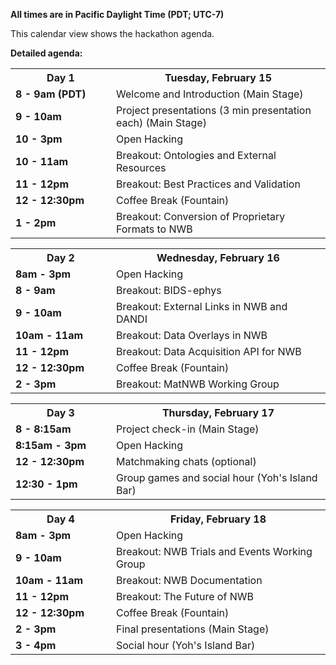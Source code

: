 **All times are in Pacific Daylight Time (PDT; UTC-7)**

This calendar view shows the hackathon agenda.

**Detailed agenda:**

<table width="400">
  <tr>
    <th style="width:145px"><b>Day 1</b></th>
    <th><b>Tuesday, February 15</b></th>
  </tr>
  <tr>
    <td><b>8 - 9am (PDT)</b></td>
    <td>Welcome and Introduction (Main Stage)</td>
  </tr>
  <tr>
    <td><b>9 - 10am</b></td>
    <td>Project presentations (3 min presentation each) (Main Stage)
    </td>
  </tr>
  <tr>
    <td><b>10 - 3pm</b></td>
    <td>Open Hacking
    </td>
  </tr>
  <tr>
    <td><b>10 - 11am</b></td>
    <td>Breakout: Ontologies and External Resources
    </td>
  </tr>
  <tr>
    <td><b>11 - 12pm</b></td>
    <td>Breakout: Best Practices and Validation
    </td>
  </tr>
  <tr>
    <td><b>12 - 12:30pm</b></td>
    <td>Coffee Break (Fountain)
    </td>
  </tr>
  <tr>
    <td><b>1 - 2pm</b></td>
    <td>Breakout: Conversion of Proprietary Formats to NWB
    </td>
  </tr>
</table>

<table width="400">
  <tr>
    <th style="width:145px"><b>Day 2</b></th>
    <th><b>Wednesday, February 16</b></th>
  </tr>
  <tr>
    <td><b>8am - 3pm</b></td>
    <td>Open Hacking
    </td>
  </tr>
  <tr>
    <td><b>8 - 9am</b></td>
    <td>Breakout: BIDS-ephys
    </td>
  </tr>
  <tr>
    <td><b>9 - 10am</b></td>
    <td>Breakout: External Links in NWB and DANDI
    </td>
  </tr>
  <tr>
    <td><b>10am - 11am</b></td>
    <td>Breakout: Data Overlays in NWB
    </td>
  </tr>
  <tr>
    <td><b>11 - 12pm</b></td>
    <td>Breakout: Data Acquisition API for NWB
    </td>
  </tr>
  <tr>
    <td><b>12 - 12:30pm</b></td>
    <td>Coffee Break (Fountain)
    </td>
  </tr>
  <tr>
    <td><b>2 - 3pm</b></td>
    <td>Breakout: MatNWB Working Group
    </td>
  </tr>
</table>

<table width="400">
  <tr>
    <th style="width:145px"><b>Day 3</b></th>
    <th><b>Thursday, February 17</b></th>
  </tr>
  <tr>
    <td><b>8 - 8:15am</b></td>
    <td>Project check-in (Main Stage)
    </td>
  </tr>
  <tr>
    <td><b>8:15am - 3pm</b></td>
    <td>Open Hacking
    </td>
  </tr>
  <tr>
    <td><b>12 - 12:30pm</b></td>
    <td>Matchmaking chats (optional)
    </td>
  </tr>
  <tr>
    <td><b>12:30 - 1pm</b></td>
    <td>Group games and social hour (Yoh's Island Bar)
    </td>
  </tr>
</table>


<table width="400">
  <tr>
    <th style="width:145px"><b>Day 4</b></th>
    <th><b>Friday, February 18</b></th>
  </tr>
  <tr>
    <td><b>8am - 3pm</b></td>
    <td>Open Hacking
    </td>
  </tr>
  <tr>
    <td><b>9 - 10am</b></td>
    <td>Breakout: NWB Trials and Events Working Group
    </td>
  </tr>
  <tr>
    <td><b>10am - 11am</b></td>
    <td>Breakout: NWB Documentation
    </td>
  </tr>
  <tr>
    <td><b>11 - 12pm</b></td>
    <td>Breakout: The Future of NWB
    </td>
  </tr>
  <tr>
    <td><b>12 - 12:30pm</b></td>
    <td>Coffee Break (Fountain)
    </td>
  </tr>
  <tr>
    <td><b>2 - 3pm</b></td>
    <td>Final presentations (Main Stage)
    </td>
  </tr>
  <tr>
    <td><b>3 - 4pm</b></td>
    <td>Social hour (Yoh's Island Bar)
    </td>
  </tr>
</table>
